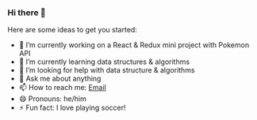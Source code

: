 ### Hi there 👋

Here are some ideas to get you started:

- 🔭 I’m currently working on a React & Redux mini project with Pokemon API
- 🌱 I’m currently learning data structures & algorithms
- 🤔 I’m looking for help with data structure & algorithms
- 💬 Ask me about anything
- 📫 How to reach me: [Email](jonathanumana86@gmail.com)
- 😄 Pronouns: he/him
- ⚡ Fun fact: I love playing soccer!

